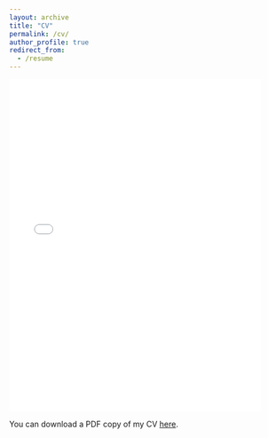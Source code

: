 ```yaml
---
layout: archive
title: "CV"
permalink: /cv/
author_profile: true
redirect_from:
  - /resume
---
```



<iframe src="/files/CV-DylanTerstege.pdf" width="90%" height="600" frameborder="no" border="0" marginwidth="0" marginheight="0" class="center"></iframe>

You can download a PDF copy of my CV [here](/files/CV-DylanTerstege.pdf).
